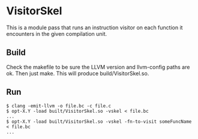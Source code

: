 
# VisitorSkel

This is a module pass that runs an instruction visitor
on each function it encounters in the given compilation
unit. 

## Build

Check the makefile to be sure the LLVM version and llvm-config
paths are ok. Then just make. This will produce build/VisitorSkel.so.

## Run

```
$ clang -emit-llvm -o file.bc -c file.c
$ opt-X.Y -load built/VisitorSkel.so -vskel < file.bc
...
$ opt-X.Y -load built/VisitorSkel.so -vskel -fn-to-visit someFuncName < file.bc
...
```

